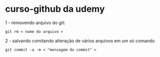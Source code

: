 # curso-github da udemy

1 - removendo arquivo do git:
    
    git rm < nome do arquivo >

2 - salvando comitando alteração de vários arquivos em um só comando

    git commit -a -m < "mensagem do commit" >

